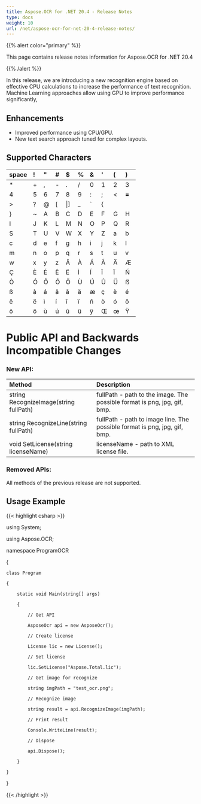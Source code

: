 ```yaml
---
title: Aspose.OCR for .NET 20.4 - Release Notes
type: docs
weight: 10
url: /net/aspose-ocr-for-net-20-4-release-notes/
---
```


{{% alert color="primary" %}} 

This page contains release notes information for Aspose.OCR for .NET 20.4

{{% /alert %}} 

In this release, we are introducing a new recognition engine based on effective CPU calculations to increase the performance of text recognition. Machine Learning approaches allow using GPU to improve performance significantly,
## **Enhancements**
- Improved performance using CPU/GPU.
- New text search approach tuned for complex layouts.
## **Supported Characters**

|space|!|"|#|$|%|&|'|(|)|
| :- | :- | :- | :- | :- | :- | :- | :- | :- | :- |
|*|+|,|-|.|/|0|1|2|3 |
|4|5|6|7|8|9|:|;|<|**=**|
|>|?|@|[|\|]|_|`|{|| |
|}|~|A|B|C|D|E|F|G|H |
|I|J|K|L|M|N|O|P|Q|R|
|S|T|U|V|W|X|Y|Z|a|b |
|c|d|e|f|g|h|i|j|k|l |
|m|n|o|p|q|r|s|t|u|v |
|w|x|y|z|Â|À|Á|Ã|Ä|Æ |
|Ç|È|É|Ê|Ë|Ì|Í|Î|Ï|Ñ |
|Ò|Ó|Ô|Õ|Ö|Ù|Ú|Û|Ü|ẞ |
|ß|à|á|â|ã|ä|æ|ç|è|é |
|ê|ë|ì|í|î|ï|ñ|ò|ó|ô |
|õ|ö|ù|ú|û|ü|ÿ|Œ|œ|Ÿ |
# **Public API and Backwards Incompatible Changes**
### **New API:**

|**Method**|**Description**|
| :- | :- |
|string RecognizeImage(string fullPath)|fullPath - path to the image. The possible format is png, jpg, gif, bmp.|
|string RecognizeLine(string fullPath)|fullPath - path to image line. The possible format is png, jpg, gif, bmp.|
|void SetLicense(string licenseName)|licenseName - path to XML license file.|
### **Removed APIs:**
All methods of the previous release are not supported.
## **Usage Example**
{{< highlight csharp >}}

 using System;

using Aspose.OCR;

namespace ProgramOCR

{

    class Program

    {

        static void Main(string[] args)

        {

            // Get API

            AsposeOcr api = new AsposeOcr();

            // Create license

            License lic = new License();

            // Set license 

            lic.SetLicense("Aspose.Total.lic");

            // Get image for recognize

            string imgPath = "test_ocr.png";

            // Recognize image

            string result = api.RecognizeImage(imgPath);

            // Print result

            Console.WriteLine(result);

            // Dispose

            api.Dispose();

        }

    }

}

{{< /highlight >}}
